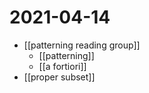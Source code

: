 # 2021-04-14

- [[patterning reading group]]
  - [[patterning]] 
  - [[a fortiori]]
- [[proper subset]]